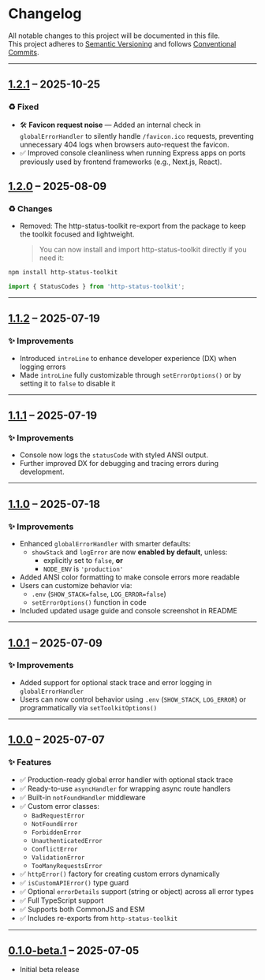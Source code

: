 # Changelog

All notable changes to this project will be documented in this file.  
This project adheres to [Semantic Versioning](https://semver.org) and follows [Conventional Commits](https://www.conventionalcommits.org).

---

## [1.2.1](https://github.com/dev-rashedin/express-error-toolkit/releases/tag/1.2.1) – 2025-10-25

### ♻️ Fixed
- 🛠️ **Favicon request noise** — Added an internal check in `globalErrorHandler` to silently handle `/favicon.ico` requests, preventing unnecessary 404 logs when browsers auto-request the favicon.
- ✅ Improved console cleanliness when running Express apps on ports previously used by frontend frameworks (e.g., Next.js, React).


## [1.2.0](https://github.com/dev-rashedin/express-error-toolkit/releases/tag/1.2.0) – 2025-08-09

### ♻️ Changes
 - Removed: The http-status-toolkit re-export from the package to keep the toolkit focused and lightweight.

   > You can now install and import http-status-toolkit directly if you need it:

```bash
npm install http-status-toolkit
```
```ts
import { StatusCodes } from 'http-status-toolkit';
```

---

## [1.1.2](https://github.com/dev-rashedin/express-error-toolkit/releases/tag/1.1.2) – 2025-07-19

### ✨ Improvements

- Introduced `introLine` to enhance developer experience (DX) when logging errors
- Made `introLine` fully customizable through `setErrorOptions()` or by setting it to `false` to disable it


---

## [1.1.1](https://github.com/dev-rashedin/express-error-toolkit/releases/tag/1.1.1) – 2025-07-19

### ✨ Improvements

- Console now logs the `statusCode` with styled ANSI output.
- Further improved DX for debugging and tracing errors during development.

---

## [1.1.0](https://github.com/dev-rashedin/express-error-toolkit/releases/tag/1.1.0) – 2025-07-18

### ✨ Improvements

- Enhanced `globalErrorHandler` with smarter defaults:
  - `showStack` and `logError` are now **enabled by default**, unless:
    - explicitly set to `false`, **or**
    - `NODE_ENV` is `'production'`
- Added ANSI color formatting to make console errors more readable
- Users can customize behavior via:
  - `.env` (`SHOW_STACK=false`, `LOG_ERROR=false`)
  - `setErrorOptions()` function in code
- Included updated usage guide and console screenshot in README

---

## [1.0.1](https://github.com/dev-rashedin/express-error-toolkit/releases/tag/1.0.1) – 2025-07-09

### ✨ Improvements

- Added support for optional stack trace and error logging in `globalErrorHandler`
- Users can now control behavior using `.env` (`SHOW_STACK`, `LOG_ERROR`) or programmatically via `setToolkitOptions()`

---

## [1.0.0](https://github.com/dev-rashedin/express-error-toolkit/releases/tag/1.0.0) – 2025-07-07

### ✨ Features

- ✅ Production-ready global error handler with optional stack trace
- ✅ Ready-to-use `asyncHandler` for wrapping async route handlers
- ✅ Built-in `notFoundHandler` middleware
- ✅ Custom error classes:
  - `BadRequestError`
  - `NotFoundError`
  - `ForbiddenError`
  - `UnauthenticatedError`
  - `ConflictError`
  - `ValidationError`
  - `TooManyRequestsError`
- ✅ `httpError()` factory for creating custom errors dynamically
- ✅ `isCustomAPIError()` type guard
- ✅ Optional `errorDetails` support (string or object) across all error types
- ✅ Full TypeScript support
- ✅ Supports both CommonJS and ESM
- ✅ Includes re-exports from `http-status-toolkit`

---

## [0.1.0-beta.1](https://github.com/dev-rashedin/express-error-toolkit/releases/tag/0.1.0-beta.1) – 2025-07-05

- Initial beta release
